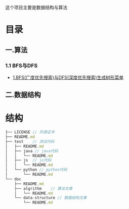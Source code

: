 这个项目主要是数据结构与算法

# 目录
## 一.算法
### 1.1 BFS与DFS
- [1.BFS(广度优先搜索)与DFS(深度优先搜索)生成树形菜单](./doc/algrithm/001_bfs_dfs_menu/README.md)


## 二.数据结构


# 结构
```js
├── LICENSE // 开源证书
├── README.md
├── test    // 测试代码
│   ├── README.md
│   ├── java // java代码
│   │   └── README.md
│   ├── js  // js代码
│   │   └── README.md
│   └── python // python代码
│       └── README.md
└── doc
    ├── README.md
    ├── algrithm    // 算法文章
    │   └── README.md
    └── data-structure // 数据结构文章
        └── README.md
```